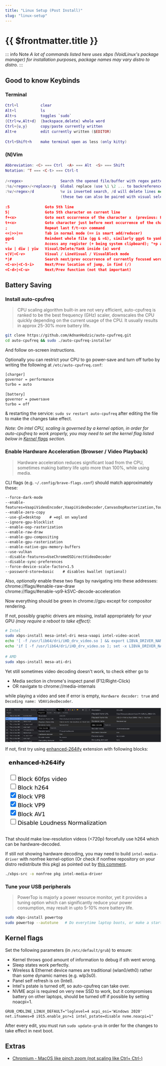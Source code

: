 ```yaml
---
title: "Linux Setup (Post Install)"
slug: "linux-setup"
---
```


<h1>{{ $frontmatter.title }}</h1>

::: info Note
*A lot of commands listed here uses xbps (VoidLinux's package manager) for installation purposes, package names may vary distro to distro.*
:::

## Good to know Keybinds

### Terminal

```lua
Ctrl+l          clear
Alt+l           ls
Alt+s           toggles `sudo`
{Ctrl+w,Alt+d}  {backspace,delete} whole word
Ctrl+{u,y}      copy/paste currently written
Alt+e           edit currently written ($EDITOR)

Ctrl+Shift+h    make terminal open as less (only kitty)
```

### (N)Vim

```lua
Abbreviation: <C> === Ctrl  <A> === Alt  <S> === Shift
Notation: ^T === <C-t> === Ctrl-t

/<regex>                 Search the opened file/buffer with regex pattern
:%s/<regex>/<replace>/g  Global replace (use \1 \2 ... to backreference groups), removing g deletes first occurrence on each line only
:%v/<regex>/d            %v is inverted search, /d will delete lines not matching the regex
                         (these two can also be paired with visual selection, only difference is that it doesn't require '%' after :)

:5                Goto 5th line
5|                Goto 5th character on current line
f+<x>             Goto next occurrence of the character x  (previous: F)
t+<x>             Goto character just before next occurrence of the character x (previous: T)
;                 Repeat last f/t-<x> command
<<|>>|==          Tab in normal mode (== is smart add/reducer)
gg=G              Reindent whole file (gg & =G), similarly ggyG to yank file
"                 Access any register (+ being system clipboard); "+p and "+y being paste and copy respectively
viw | diw | yiw   Visual/Delete/Yank inside (a) word
v|V|<C-v>         Visual / LineVisual / VisualBlock mode
*|#               Search next/prev occurrence of currently focused word
<C-o>|<C-S-i>     Next/Prev location of jump, in find (/)
<C-d>|<C-u>       Next/Prev function (not that important)
```


## Battery Saving

### Install auto-cpufreq

<blockquote>
CPU scaling algorithm built-in are not very efficient, auto-cpufreq is ranked to be the best frequency (GHz) scaler, downscales the CPU quickly depending on the current usage of the CPU. It usually results in approx 25-30% more battery life.
</blockquote>

```bash
git clone https://github.com/AdnanHodzic/auto-cpufreq.git
cd auto-cpufreq && sudo ./auto-cpufreq-installer
```

And follow on-screen instructions.

Optionally you can restrict your CPU to go power-save and turn off turbo by writing the following at `/etc/auto-cpufreq.conf`:

```
[charger]
governor = performance
turbo = auto

[battery]
governor = powersave
turbo = off
```

& restarting the service: `sudo sv restart auto-cpufreq` after editing the file to make the changes take effect.

*Note: On intel CPU, scaling is governed by a kernel option, in order for auto-cpufreq to work properly, you may need to set the kernel flag listed below in [Kernel flags](#kernel-flags) section.*

### Enable Hardware Acceleration (Browser / Video Playback)

<blockquote>
Hardware acceleration reduces significant load from the CPU, sometimes making battery life upto more than 100%, while using media.
</blockquote>

CLI flags (e.g. `~/.config/brave-flags.conf`) should match approximately these:

```
--force-dark-mode
--enable-features=VaapiVideoEncoder,VaapiVideoDecoder,CanvasOopRasterization,TouchpadOverscrollHistoryNavigation,WebUIDarkMode
--enable-zero-copy
--use-gl=desktop    # =egl on wayland
--ignore-gpu-blocklist
--enable-oop-rasterization
--enable-raw-draw
--enable-gpu-compositing
--enable-gpu-rasterization
--enable-native-gpu-memory-buffers
--use-vulkan
--disable-features=UseChromeOSDirectVideoDecoder
--disable-sync-preferences
--force-device-scale-factor=1.5
--password-store=basic    # disables kwallet (optional)
```

Also, *optionally* enable these two flags by navigating into these addresses:<br>
chrome://flags/#enable-raw-draw<br>
chrome://flags/#enable-vp9-kSVC-decode-acceleration

Now everything should be green in chrome://gpu except for compositor rendering.

If not, possibly graphic drivers are missing, install appropriately for your GPU *(may require a reboot to take effect)*:

```bash
# Intel
sudo xbps-install mesa-intel-dri mesa-vaapi intel-video-accel
echo '[ -f /usr/lib64/dri/iHD_drv_video.so ] && export LIBVA_DRIVER_NAME=iHD' >> ~/.bashrc
echo 'if [ -f /usr/lib64/dri/iHD_drv_video.so ]; set -x LIBVA_DRIVER_NAME iHD; end' >> ~/.config/fish/config.fish

# AMD
sudo xbps-install mesa-ati-dri
```

Yet still sometimes video decoding doesn't work, to check either go to
* Media section in chrome's inspect panel (F12/Right-Click)
* OR navigate to chrome://media-internals

while playing a video and see if error is empty, `Hardware decoder: true` and `Decoding name: VDAVideoDecoder`.

<div style="display: flex; flex-direction: row;">
  <img src="./linux-setup/battery-saving-video-decoding.jpg" width="55%" />
  <img src="./linux-setup/battery-saving-video-decoding-true.jpg" width="45%" />
</div>

If not, first try using [enhanced-264ify](https://chrome.google.com/webstore/detail/enhanced-h264ify/omkfmpieigblcllmkgbflkikinpkodlk) extension with following blocks:

![enhanced-264ify extension](./linux-setup/battery-saving-enhanced-264ify.jpg)

That should make low-resolution videos (<720p) forcefully use h264 which can be hardware-decoded.

If still not showing hardware decoding, you may need to build `intel-media-driver` with nonfree kernel-option (Or check if nonfree repository on your distro redistribute this pkg) as pointed out by [this comment](https://github.com/saiarcot895/chromium-ubuntu-build/issues/98#issuecomment-757710499).
```bash
./xbps-src -o nonfree pkg intel-media-driver
```

### Tune your USB peripherals

<blockquote>
PowerTop is majorly a power resource monitor, yet it provides a tuning option which can significantly reduce your power consumption, may result in upto 5-10% more battery life.
</blockquote>

```bash
sudo xbps-install powertop
sudo powertop --autotune   # Do everytime laptop boots, or make a startup script
```

## Kernel flags

Set the following parameters (in `/etc/default/grub`) to ensure:
* Kernel throws good amount of information to debug if sth went wrong.
* Sleep states work perfectly.
* Wireless & Ethernet device names are traditional (wlan0/eth0) rather than some dynamic names (e.g. wlp3s0).
* Panel self refresh is on (Intel).
* Intel's pstate is turned off, so auto-cpufreq can take over.
* NVME acpi is required on very new SSD to work, but it compromises battery on other laptops, should be turned off if possible by setting noacpi=1.

```
GRUB_CMDLINE_LINUX_DEFAULT="loglevel=4 acpi_osi='Windows 2020' net.ifnames=0 i915.enable_psr=1 intel_pstate=disable nvme.noacpi=1"
```

After every edit, you must run `sudo update-grub` in order for the changes to take effect in next boot.

<!--
## Cassowary (100% Windows App compatibility)

Unlike [Wine](https://www.winehq.org), which often breaks itself when you need something like two applications co-working together or when you need to use applications like MS Word or any Heavy video-editor which extensively uses Win32 and Microsoft APIs, The [Cassowary](https://github.com/casualsnek/cassowary) will fully support running all of them with native experience.

Under the hood, it'll use a Windows VM which can autosuspend itself when not under use to lower the power consumption while giving back 100% application compatibility without any hard to setup path. You can make windows installation as custom as you like, you just need to turn on RDP and install cassowary guest tools for forwarding the application to your linux host and make application shortcuts for directly opening them.

I'd be using [quickemu](https://github.com/quickemu-project/quickemu) for quickly setting up the VM without hassle... Prebuilt void-pkg is [here](https://github.com/Animeshz/void-xpackages). Use gpu passthrough helper for GPU forwarding (optional).
```bash
sudo xbps-install quickemu spice-vdagent

# Find for your distro here: https://github.com/pavolelsig
git clone https://github.com/oSoWoSo/passthrough_helper_void && cd passthrough_helper_void
chmod +x *.sh
sudo ./gpu_passthrough.sh

quickget windows 10
echo 'cpu_cores="4"' >> windows-10.conf  # optional
echo 'port_forwards=("7220:7220")' >> windows-10.conf
quickemu --vm windows-10.conf --display spice

# Download & Install for copy paste (in Windows VM)
# https://www.spice-space.org/download/windows/spice-guest-tools/spice-guest-tools-latest.exe

# Enable RDP & Change RDP Port to 7220 (in Windows VM)
# Win+I -> System -> Remote Desktop

sudo xbps-install freerdp libvirt-python3
pip install PyQt5

wget https://github.com/casualsnek/cassowary/releases/download/0.6/cassowary-0.6-py3-none-any.whl
pip install cassowary*

python3 -m cassowary -a
# Set VM IP as `127.0.0.1`, rest from get from rdp settings and `hostname` command in cmd/powershell.
# Save Settings & Reconnect
# Goto: Guest app, and create shortcuts
```
-->


## Extras

* [Chromium - MacOS like pinch zoom (not scaling like Ctrl+ Ctrl-)](https://www.reddit.com/r/linux/comments/rmuh0o/finally_macoswindows_like_touchpad_zoom_gesture)

